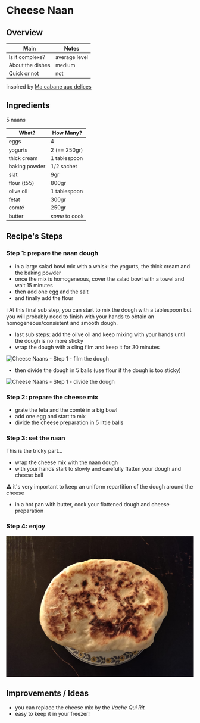 # Cheese Naan


## Overview

Main             | Notes
---------------- | -------------
Is it complexe?  | average level
About the dishes | medium
Quick or not     | not

inspired by [Ma cabane aux delices](https://youtu.be/CM4Qz-Lpnfo)


## Ingredients

5 naans

What?         | How Many?
------------- | --------------
eggs          | 4
yogurts       | 2 (== 250gr)
thick cream   | 1 tablespoon
baking powder | 1/2 sachet
slat          | 9gr
flour (t55)   | 800gr
olive oil     | 1 tablespoon
fetat         | 300gr
comté         | 250gr
butter        | *some* to cook


## Recipe's Steps

### Step 1: prepare the naan dough

* in a large salad bowl mix with a whisk: the yogurts, the thick cream and the baking powder
* once the mix is homogeneous, cover the salad bowl with a towel and wait 15 minutes
* then add one egg and the salt
* and finally add the flour

:information_source: At this final sub step, you can start to mix the dough with a tablespoon but you will probably need
to finish with your hands to obtain an homogeneous/consistent and smooth dough.

* last sub steps: add the olive oil and keep mixing with your hands until the dough is no more sticky
* wrap the dough with a cling film and keep it for 30 minutes

![Cheese Naans - Step 1 - film the dough](./images/cheese_naans-01.jpg)

* then divide the dough in 5 balls (use flour if the dough is too sticky)

![Cheese Naans - Step 1 - divide the dough](./images/cheese_naans-02.jpg)

### Step 2: prepare the cheese mix

* grate the feta and the comté in a big bowl
* add one egg and start to mix
* divide the cheese preparation in 5 little balls

### Step 3: set the naan

This is the tricky part...

* wrap the cheese mix with the naan dough
* with your hands start to slowly and carefully flatten your dough and cheese ball

:warning: it's very important to keep an uniform repartition of the dough around the cheese

* in a hot pan with butter, cook your flattened dough and cheese preparation

### Step 4: enjoy

![Cheese Naans - Step 4](./images/cheese_naans-03.jpg)

## Improvements / Ideas

* you can replace the cheese mix by the *Vache Qui Rit*
* easy to keep it in your freezer!
